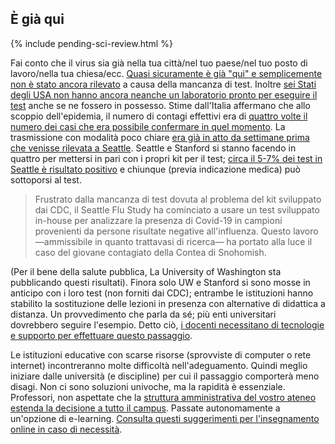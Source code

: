 ## È già qui

{% include pending-sci-review.html %}

Fai conto che il virus sia già nella tua città/nel tuo paese/nel tuo posto di lavoro/nella tua chiesa/ecc. [Quasi sicuramente è già "qui" e semplicemente non è stato ancora rilevato](https://twitter.com/balajis/status/1234879748083503105) a causa della mancanza di test. Inoltre [sei Stati degli USA non hanno ancora neanche un laboratorio pronto per eseguire il test](https://www.npr.org/sections/health-shots/2020/03/06/812833596/coronavirus-14-deaths-now-in-u-s-new-cases-in-maryland-colorado) anche se ne fossero in possesso. Stime dall'Italia affermano che
allo scoppio dell'epidemia, il numero di contagi effettivi era di [quattro volte il numero dei casi che era possibile confermare in quel momento](https://twitter.com/AdamJKucharski/status/1236004937529798659). La trasmissione con modalità poco chiare [era già in atto da settimane prima che venisse rilevata a Seattle](https://twitter.com/trvrb/status/1236096904678633472). Seattle e Stanford si stanno facendo in quattro per mettersi in pari con i propri kit per il test; [circa il 5-7% dei test in Seattle è risultato positivo](https://twitter.com/UWVirology/status/1236017803162873856) e chiunque (previa indicazione medica) può sottoporsi al test.

> Frustrato dalla mancanza di test dovuta al problema del kit sviluppato dai CDC, il Seattle Flu Study ha cominciato a usare un test sviluppato in-house per analizzare la presenza di Covid-19 in campioni provenienti da persone risultate negative all'influenza. Questo lavoro—ammissibile in quanto trattavasi di ricerca— ha portato alla luce il caso del giovane contagiato della Contea di Snohomish.

(Per il bene della salute pubblica, La University of Washington sta pubblicando questi risultati). Finora solo UW e Stanford si sono mosse in anticipo con i loro test (non forniti dai CDC); entrambe le istituzioni hanno stabilito la sostituzione delle lezioni in presenza con alternative di didattica a distanza. Un provvedimento che parla da sé; più enti universitari dovrebbero seguire l'esempio. Detto ciò, [i docenti necessitano di tecnologie e supporto per effettuare questo passaggio](https://twitter.com/ryanaboyd/status/1236009378295103488).

Le istituzioni educative con scarse risorse (sprovviste di computer o rete internet) incontreranno molte difficoltà nell'adeguamento. Quindi meglio iniziare dalle università (e discipline) per cui il passaggio comporterà meno disagi. Non ci sono soluzioni univoche, ma la rapidità è essenziale. Professori, non aspettate che la [struttura amministrativa del vostro ateneo estenda la decisione a tutto il campus](https://www.insidehighered.com/news/2020/03/06/roundup-weeks-news-about-colleges-and-coronavirus?utm_content=buffera0fc5&utm_medium=social&utm_source=linkedin&utm_campaign=IHEbuffer). Passate autonomamente a un'opzione di e-learning. [Consulta questi suggerimenti per l'insegnamento online in caso di necessità](https://docs.google.com/document/d/1QR7IEgdisO6JtmELs07uUsSSu2Yox86GJY9wGV6mBjA/edit#).

